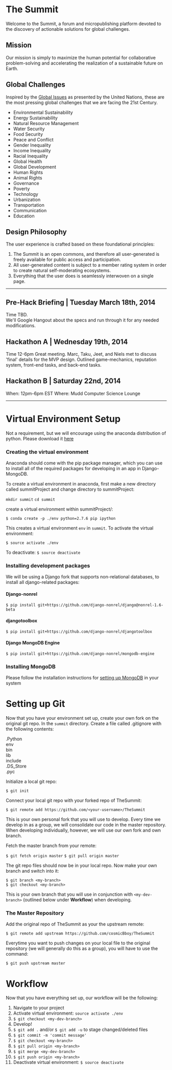 # The Summit

Welcome to the Summit, a forum and micropublishing platform devoted to the discovery of actionable solutions for global challenges.

## Mission

Our mission is simply to maximize the human potential for collaborative problem-solving and accelerating the realization of a sustainable future on Earth.


## Global Challenges
Inspired by the [Global Issues](https://www.un.org/en/globalissues/) as presented by the United Nations, these are the most pressing global challenges that we are facing the 21st Century.

* Environmental Sustainability
* Energy Sustainability
* Natural Resource Management
* Water Security
* Food Security
* Peace and Conflict
* Gender Inequality
* Income Inequality
* Racial Inequality
* Global Health
* Global Development
* Human Rights
* Animal Rights
* Governance
* Poverty
* Technology
* Urbanization
* Transportation
* Communication
* Education

## Design Philosophy
The user experience is crafted based on these foundational principles:

1.  The Summit is an open commons, and therefore all user-generated is freely available for public access and participation.
2.  All user-generated content is subject to a member rating system in order to create natural self-moderating ecosystems.
3.  Everything that the user does is seamlessly interwoven on a single page.

***
## Pre-Hack Briefing | Tuesday March 18th, 2014
Time TBD.  
We'll Google Hangout about the specs and run through it for any needed modifications.

## Hackathon A | Wednesday 19th, 2014
Time 12-6pm
Great meeting. Marc, Taku, Jeet, and Niels met to discuss 'final' details for the MVP design. Outlined game-mechanics, reputation system, front-end tasks, and back-end tasks.

## Hackathon B | Saturday 22nd, 2014
When: 12pm-6pm EST
Where: Mudd Computer Science Lounge

***

# Virtual Environment Setup

Not a requirement, but we will encourage using the anaconda distribution of python. Please download it [here](https://store.continuum.io/cshop/anaconda/)

### Creating the virtual environment
Anaconda should come with the pip package manager, which you can use to install all of the required packages for developing in an app in Django-MongoDB.

To create a virtual environment in anaconda, first make a new directory called summitProject and change directory to summitProject:

`mkdir summit`
`cd summit`

create a virtual environment within summitProject/:

`$ conda create -p ./env python=2.7.6 pip ipython`

This creates a virtual environment `env` in `summit`. To activate the virtual environment:

`$ source activate ./env`

To deactivate:
`$ source deactivate`

### Installing development packages

We will be using a Django fork that supports non-relational databases, to install all django-related packages:

#### Django-nonrel
`$ pip install git+https://github.com/django-nonrel/django@nonrel-1.6-beta`

#### djangotoolbox
`$ pip install git+https://github.com/django-nonrel/djangotoolbox`

#### Django MongoDB Engine
`$ pip install git+https://github.com/django-nonrel/mongodb-engine`

### Installing MongoDB
Please follow the installation instructions for [setting up MongoDB](http://docs.mongodb.org/manual/installation/) in your system

# Setting up Git
Now that you have your environment set up, create your own fork on the original git repo. In the `summit` directory. Create a file called .gitignore with the following contents:

.Python  
env  
bin  
lib  
include  
.DS_Store  
.pyc  

Initialize a local git repo:

`$ git init`

Connect your local git repo with your forked repo of TheSummit:

`$ git remote add https://github.com/<your-username>/TheSummit`

This is your own personal fork that you will use to develop. Every time we develop in as a group, we will consolidate our code in the master repository. When developing individually, however, we will use our own fork and own branch.

Fetch the master branch from your remote:

`$ git fetch origin master`
`$ git pull origin master`

The git repo files should now be in your local repo. Now make your own branch and switch into it:

`$ git branch <my-branch>`  
`$ git checkout <my-branch>`

This is your own branch that you will use in conjunction with `<my-dev-branch>` (outlined below under **Workflow**) when developing.

### The Master Repository

Add the original repo of TheSummit as your the upstream remote:

`$ git remote add upstream https://github.com/cosmicBboy/TheSummit`

Everytime you want to push changes on your local file to the original repository (we will generally do this as a group), you will have to use the command:

`$ git push upstream master`

# Workflow

Now that you have everything set up, our workflow will be the following:

1.  Navigate to your project
2.  Activate virtual environment: `source activate ./env`
3.  `$ git checkout <my-dev-branch>`
4.  Develop!
5.  `$ git add .` and/or `$ git add -u` to stage changed/deleted files
6.  `$ git commit -m 'commit message'`
7.  `$ git checkout <my-branch>`
8.  `$ git pull origin <my-branch>`
9.  `$ git merge <my-dev-branch>`
10.  `$ git push origin <my-branch>`
11.  Deactivate virtual environment: `$ source deactivate`